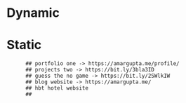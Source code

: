 # Dynamic

# Static
          ## portfolio one -> https://amargupta.me/profile/
          ## projects two -> https://bit.ly/3bla3ID
          ## guess the no game -> https://bit.ly/2SWlkIW
          ## blog website -> https://amargupta.me/
          ## hbt hotel website
          ##



